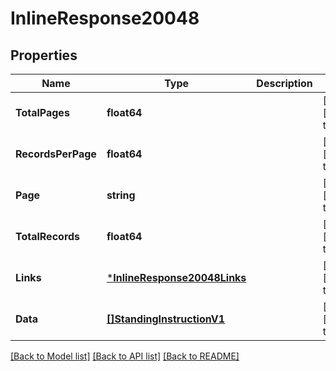 # InlineResponse20048

## Properties
Name | Type | Description | Notes
------------ | ------------- | ------------- | -------------
**TotalPages** | **float64** |  | [optional] [default to null]
**RecordsPerPage** | **float64** |  | [optional] [default to null]
**Page** | **string** |  | [optional] [default to null]
**TotalRecords** | **float64** |  | [optional] [default to null]
**Links** | [***InlineResponse20048Links**](inline_response_200_48_links.md) |  | [optional] [default to null]
**Data** | [**[]StandingInstructionV1**](Standing_instruction.v1.md) |  | [optional] [default to null]

[[Back to Model list]](../README.md#documentation-for-models) [[Back to API list]](../README.md#documentation-for-api-endpoints) [[Back to README]](../README.md)

